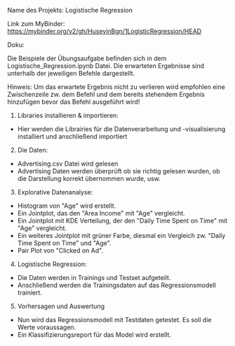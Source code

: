 Name des Projekts:	Logistische Regression

Link zum MyBinder: 	https://mybinder.org/v2/gh/HuseyinBgn/1LogisticRegression/HEAD

Doku:	

Die Beispiele der Übungsaufgabe befinden sich in dem Logistische_Regression.ipynb Datei.
Die erwarteten Ergebnisse sind unterhalb der jeweiligen Befehle dargestellt. 

Hinweis: Um das erwartete Ergebnis nicht zu verlieren wird empfohlen eine Zwischenzeile zw. dem Befehl 
und dem bereits stehendem Ergebnis hinzufügen bevor das Befehl ausgeführt wird!


1. Libraries installieren & importieren: 
- Hier werden die Librairies für die Datenverarbeitung und -visualisierung installiert und anschließend importiert

2. Die Daten:
- Advertising.csv Datei wird gelesen
- Advertising Daten werden überprüft ob sie richtig gelesen wurden, ob die Darstellung korrekt übernommen wurde, usw.

3. Explorative Datenanalyse:
- Histogram von "Age" wird erstellt. 
- Ein Jointplot, das den "Area Income" mit "Age" vergleicht.
- Ein Jointplot mit KDE Verteilung, der den "Daily Time Spent on Time" mit "Age" vergleicht.
- Ein weiteres Jointplot mit grüner Farbe, diesmal ein Vergleich zw. "Daily Time Spent on Time" und "Age".
- Pair Plot von "Clicked on Ad".

4. Logistische Regression:
- Die Daten werden in Trainings und Testset aufgeteilt.
- Anschließend werden die Trainingsdaten auf das Regressionsmodell trainiert.

5. Vorhersagen und Auswertung
- Nun wird das Regressionsmodell mit Testdaten getestet. Es soll die Werte voraussagen.
- Ein Klassifizierungsreport für das Model wird erstellt.